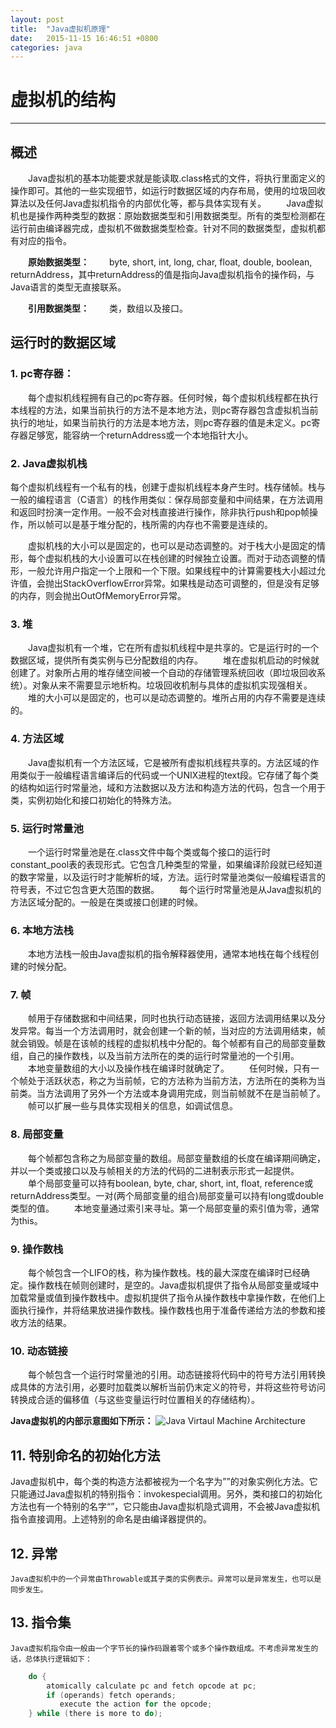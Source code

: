 ```yaml
---
layout: post
title:  "Java虚拟机原理"
date:   2015-11-15 16:46:51 +0800
categories: java 
---
```

# 虚拟机的结构

------

## 概述  
　　Java虚拟机的基本功能要求就是能读取.class格式的文件，将执行里面定义的操作即可。其他的一些实现细节，如运行时数据区域的内存布局，使用的垃圾回收算法以及任何Java虚拟机指令的内部优化等，都与具体实现有关。
　　Java虚拟机也是操作两种类型的数据：原始数据类型和引用数据类型。所有的类型检测都在运行前由编译器完成，虚拟机不做数据类型检查。针对不同的数据类型，虚拟机都有对应的指令。 

　　**原始数据类型：**
　　byte, short, int, long, char, float, double, boolean, returnAddress，其中returnAddress的值是指向Java虚拟机指令的操作码，与Java语言的类型无直接联系。

　　**引用数据类型：**
　　类，数组以及接口。

## 运行时的数据区域   

### 1. pc寄存器：  

　　每个虚拟机线程拥有自己的pc寄存器。任何时候，每个虚拟机线程都在执行本线程的方法，如果当前执行的方法不是本地方法，则pc寄存器包含虚拟机当前执行的地址，如果当前执行的方法是本地方法，则pc寄存器的值是未定义。pc寄存器足够宽，能容纳一个returnAddress或一个本地指针大小。

### 2. Java虚拟机栈  
  每个虚拟机线程有一个私有的栈，创建于虚拟机线程本身产生时。栈存储帧。栈与一般的编程语言（C语言）的栈作用类似：保存局部变量和中间结果，在方法调用和返回时扮演一定作用。一般不会对栈直接进行操作，除非执行push和pop帧操作，所以帧可以是基于堆分配的，栈所需的内存也不需要是连续的。
  
　　虚拟机栈的大小可以是固定的，也可以是动态调整的。对于栈大小是固定的情形，每个虚拟机栈的大小设置可以在栈创建的时候独立设置。而对于动态调整的情形，一般允许用户指定一个上限和一个下限。如果线程中的计算需要栈大小超过允许值，会抛出StackOverflowError异常。如果栈是动态可调整的，但是没有足够的内存，则会抛出OutOfMemoryError异常。

### 3. 堆  
　　Java虚拟机有一个堆，它在所有虚拟机线程中是共享的。它是运行时的一个数据区域，提供所有类实例与已分配数组的内存。
　　堆在虚拟机启动的时候就创建了。对象所占用的堆存储空间被一个自动的存储管理系统回收（即垃圾回收系统）。对象从来不需要显示地析构。垃圾回收机制与具体的虚拟机实现强相关。
　　堆的大小可以是固定的，也可以是动态调整的。堆所占用的内存不需要是连续的。

### 4. 方法区域  
　　Java虚拟机有一个方法区域，它是被所有虚拟机线程共享的。方法区域的作用类似于一般编程语言编译后的代码或一个UNIX进程的text段。它存储了每个类的结构如运行时常量池，域和方法数据以及方法和构造方法的代码，包含一个用于类，实例初始化和接口初始化的特殊方法。

### 5. 运行时常量池  
　　一个运行时常量池是在.class文件中每个类或每个接口的运行时constant_pool表的表现形式。它包含几种类型的常量，如果编译阶段就已经知道的数字常量，以及运行时才能解析的域，方法。运行时常量池类似一般编程语言的符号表，不过它包含更大范围的数据。
　　每个运行时常量池是从Java虚拟机的方法区域分配的。一般是在类或接口创建的时候。

### 6. 本地方法栈  
　　本地方法栈一般由Java虚拟机的指令解释器使用，通常本地栈在每个线程创建的时候分配。

### 7. 帧  
　　帧用于存储数据和中间结果，同时也执行动态链接，返回方法调用结果以及分发异常。每当一个方法调用时，就会创建一个新的帧，当对应的方法调用结束，帧就会销毁。帧是在该帧的线程的虚拟机栈中分配的。每个帧都有自己的局部变量数组，自己的操作数栈，以及当前方法所在的类的运行时常量池的一个引用。
　　本地变量数组的大小以及操作栈在编译时就确定了。
　　任何时候，只有一个帧处于活跃状态，称之为当前帧，它的方法称为当前方法，方法所在的类称为当前类。当方法调用了另外一个方法或本身调用完成，则当前帧就不在是当前帧了。
　　帧可以扩展一些与具体实现相关的信息，如调试信息。

### 8. 局部变量  
　　每个帧都包含称之为局部变量的数组。局部变量数组的长度在编译期间确定，并以一个类或接口以及与帧相关的方法的代码的二进制表示形式一起提供。
　　单个局部变量可以持有boolean, byte, char, short, int, float, reference或returnAddress类型。一对(两个局部变量的组合)局部变量可以持有long或double类型的值。
　　本地变量通过索引来寻址。第一个局部变量的索引值为零，通常为this。

### 9. 操作数栈  
　　每个帧包含一个LIFO的栈，称为操作数栈。栈的最大深度在编译时已经确定。操作数栈在帧则创建时，是空的。Java虚拟机提供了指令从局部变量或域中加载常量或值到操作数栈中。虚拟机提供了指令从操作数栈中拿操作数，在他们上面执行操作，并将结果放进操作数栈。操作数栈也用于准备传递给方法的参数和接收方法的结果。

### 10. 动态链接  
　　每个帧包含一个运行时常量池的引用。动态链接将代码中的符号方法引用转换成具体的方法引用，必要时加载类以解析当前仍末定义的符号，并将这些符号访问转换成合适的偏移值（与这些变量运行时位置相关的存储结构）。

**Java虚拟机的内部示意图如下所示：**
![Java Virtaul Machine Architecture]({{site.url}}/images/2015/JVM_Internal_Architecture.png)

## 11. 特别命名的初始化方法  

Java虚拟机中，每个类的构造方法都被视为一个名字为”<init>”的对象实例化方法。它只能通过Java虚拟机的特别指令：invokespecial调用。另外，类和接口的初始化方法也有一个特别的名字“<clinit>”，它只能由Java虚拟机隐式调用，不会被Java虚拟机指令直接调用。上述特别的命名是由编译器提供的。

## 12. 异常  
    Java虚拟机中的一个异常由Throwable或其子类的实例表示。异常可以是异常发生，也可以是同步发生。

## 13. 指令集  
    Java虚拟机指令由一般由一个字节长的操作码跟着零个或多个操作数组成。不考虑异常发生的话，总体执行逻辑如下： 
```Java
    do {
        atomically calculate pc and fetch opcode at pc;
        if (operands) fetch operands;
           execute the action for the opcode;
    } while (there is more to do);
```
